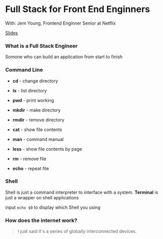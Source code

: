 # Full Stack for Front End Enginners

With: Jem Young, Frontend Enginner Senior at Netflix

[Slides](jemyoung.com/fefs)

### What is a Full Stack Engineer
Somone who can build an application from start to finish

### Command Line
- **cd** - change directory
- **ls** - list directory
- **pwd** - print working
- **mkdir** - make directory
- **rmdir** - remove directory

- **cat** - show file contents
- **man** - command manual
- **less** - show file contents by page
- **rm** - remove file
- **echo** - repeat file

### Shell
Shell is just a command interpreter to interface with a system. __Terminal__ is just a wrapper on shell applications

input `echo $0` to display which Shell you using

### How does the internet work?
> I just said it`s a series of globally interconnected devices. 